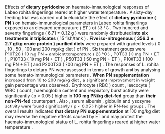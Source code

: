 Effects of **dietary** **pyridoxine** on haemato-immunological responses of Labeo rohita fingerlings reared at higher water temperature . A sixty-day feeding trial was carried out to elucidate the effect of **dietary** **pyridoxine** **(** **PN** **)** on hemato-immunological parameters in Labeo rohita fingerlings exposed to an elevated temperature ( ET ) of 33 °C . Two hundred and seventy fingerlings ( 6.71 ± 0.32 g ) were randomly distributed **into** **six** **treatments** **in** **triplicates** ( 15 fish/tank ) . **Five** **iso-nitrogenous** **(** **356.3** **±** **2.7** **g/kg** **crude** **protein** **)** **purified** **diets** were prepared with graded levels ( 0 , 10 , 50 , 100 and 200 mg/kg diet ) of PN . Six treatment groups were P10T26 ( 10 mg PN + ambient temperature ( 26 °C ) , P0T33 ( 0 mg PN + ET ) , P10T33 ( 10 mg PN + ET ) , P50T33 ( 50 mg PN + ET ) , P100T33 ( 100 mg PN + ET ) and P200T33 ( 200 mg PN + ET ) . The responses of L. rohita fingerlings to dietary PN were assessed in terms of growth and by analysing some hemato-immunological parameters . **When** **PN** **supplementation** increased from 10 to 200 mg/kg diet , a significant improvement in weight gain percentage was observed . Erythrocyte ( RBC ) count , leucocyte ( WBC ) count , haemoglobin content and respiratory burst activity were significantly ( p < 0.05 ) higher in **100** **mg** **PN/kg** **diet-fed** group than **their** **non-PN-fed** counterpart . Also , serum albumin , globulin and lysozyme activity were found significantly ( p < 0.05 ) higher in PN-fed groups . The overall results indicated **that** **dietary** **PN** **supplementation** at 100 mg/kg diet may reverse the negative effects caused by ET and may protect the haemato-immunological status of L. rohita fingerlings reared at higher water temperature . 